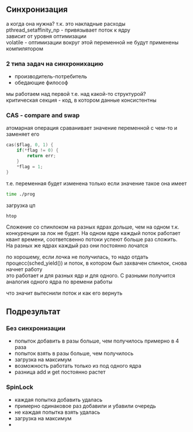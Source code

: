 ## Синхронизация

а когда она нужна? т.к. это накладные расходы\
pthread_setaffinity_np - привязывает поток к ядру\
зависит от уровня оптимизации\
volatile - оптимизации вокруг этой переменной не будут применены компилятором

### 2 типа задач на синхронихацию
* производитель-потребитель
* обедающие философ
  
мы работаем над первой
т.е. над какой-то структурой?\
критическая секция - код, в котором данные консистентны 

### CAS - compare and swap
атомарная операция сраванивает значение переменной с чем-то и заменяет его
```c
cas($flag, 0, 1) {
    if(*flag != 0) {
        return err;
    }
    *flag = 1;
}
```
т.е. переменная будет изменена только если значение такое она имеет

```bash
time ./prog
```

загрузка цп
```bash
htop
```

Сложение со спинлоком на разных ядрах дольше, чем на одном
т.к. конкуренции за лок не будет. На одном ядре каждый поток работает квант времени, соответсвенно потоки успеют больше раз сложить.\
На разных же ядрах каждый раз они постоянно лочатся

по хорошему, если лочка не получилась, то надо отдать процесс(sched_yield()) и поток, в котором был захвачен спинлок, снова начнет работу\
это работает и для разных ядр и для одного. С разными получится аналогия одного ядра по времени работы
  
  что значит вытеснили поток и как его вернуть

## Подрезультат
### Без синхронизации
* попыток добавить в разы больше, чем получилось примерно в 4 раза
* попыток взять в разы больше, чем получилось
* загрузка на максимум
* возможность работать только из под одного ядра
* разница add и get постоянно растет
### SpinLock
* каждая попытка добавить удалась
* примерно одинаковое раз добавили и убавили очередь
* не каждая попытка взять удалась
* загрузка на максимум
* 
